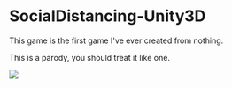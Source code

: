 # SocialDistancing-Unity3D

 This game is the first game I've ever created from nothing.
 
 This is a parody, you should treat it like one.
 
 ![](OldLady.jpg)
